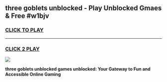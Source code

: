 
## three goblets unblocked - Play Unblocked Gmaes & Free #w1bjv
<h3>
<a href="https://news.freeplayer.one?title=three_goblets_unblocked&ref=24F">CLICK TO PLAY</a></h3>
<hr>

<h3>
<a href="https://news.freeplayer.one?title=three_goblets_unblocked&ref=24F">CLICK 2 PLAY</a>
  
</h3>

<a href="https://news.freeplayer.one?title=three_goblets_unblocked&ref=24F/"><img src="https://clearcache.store/games.png"></a>


**three goblets unblocked games unblocked: Your Gateway to Fun and Accessible Online Gaming**
